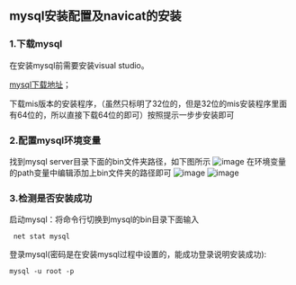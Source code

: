 ## mysql安装配置及navicat的安装
### 1.下载mysql
在安装mysql前需要安装visual studio。

[mysql下载地址](https://dev.mysql.com/)；

下载mis版本的安装程序，（虽然只标明了32位的，但是32位的mis安装程序里面有64位的，所以直接下载64位的即可）按照提示一步步安装即可


### 2.配置mysql环境变量
找到mysql server目录下面的bin文件夹路径，如下图所示
![image](https://user-images.githubusercontent.com/55281287/128621566-cbf64a79-caf2-4131-babc-71f23a19b15d.png)
在环境变量的path变量中编辑添加上bin文件夹的路径即可
![image](https://user-images.githubusercontent.com/55281287/128621588-6ece82e8-8317-43c6-b17b-71bf058e760c.png)
![image](https://user-images.githubusercontent.com/55281287/128621600-c0d356c7-653c-4521-8187-a152a7f2d6be.png)
### 3.检测是否安装成功
启动mysql：将命令行切换到mysql的bin目录下面输入
```
 net stat mysql 
 ```
 登录mysql(密码是在安装mysql过程中设置的，能成功登录说明安装成功): 
 ```
 mysql -u root -p
 ```



